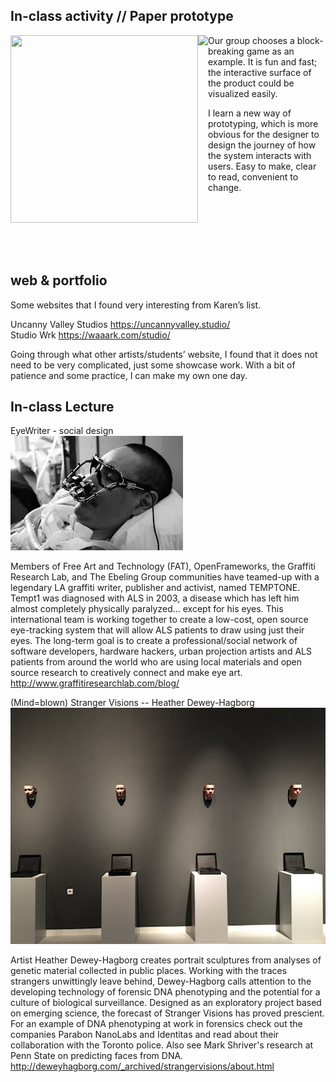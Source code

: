 ## In-class activity // Paper prototype

<img align="left" width="300" height="300" src="https://github.com/ShuchenWuu/Slave-to-algorithm/blob/master/week%206/Screen%20Shot%202020-08-28%20at%2012.43.50.png">

<img align="left" height="300" src="https://github.com/ShuchenWuu/Slave-to-algorithm/blob/master/week%206/IMB_UIkZHR.GIF">

Our group chooses a block-breaking game as an example. It is fun and fast; the interactive surface of the product could be visualized easily.

I learn a new way of prototyping, which is more obvious for the designer to design the journey of how the system interacts with users. Easy to make, clear to read, convenient to change.<br />


<br />
<br />
<br />
<br />
<br />

## web & portfolio

Some websites that I found very interesting from Karen’s list.

Uncanny Valley Studios https://uncannyvalley.studio/
<br />
Studio Wrk https://waaark.com/studio/

Going through what other artists/students’ website, I found that it does not need to be very complicated, just some showcase work. With a bit of patience and some practice, I can make my own one day.

## In-class Lecture

EyeWriter - social design<br />
![](https://github.com/ShuchenWuu/Slave-to-algorithm/blob/master/week%206/download.jpeg)

Members of Free Art and Technology (FAT), OpenFrameworks, the Graffiti Research Lab, and The Ebeling Group communities have teamed-up with a legendary LA graffiti writer, publisher and activist, named TEMPTONE. Tempt1 was diagnosed with ALS in 2003, a disease which has left him almost completely physically paralyzed… except for his eyes. This international team is working together to create a low-cost, open source eye-tracking system that will allow ALS patients to draw using just their eyes. The long-term goal is to create a professional/social network of software developers, hardware hackers, urban projection artists and ALS patients from around the world who are using local materials and open source research to creatively connect and make eye art.
http://www.graffitiresearchlab.com/blog/

(Mind=blown)
Stranger Visions -- Heather Dewey-Hagborg
![](https://github.com/ShuchenWuu/Slave-to-algorithm/blob/master/week%206/unadjustednonraw_thumb_4db.jpg)

Artist Heather Dewey-Hagborg creates portrait sculptures from analyses of genetic material collected in public places. Working with the traces strangers unwittingly leave behind, Dewey-Hagborg calls attention to the developing technology of forensic DNA phenotyping and the potential for a culture of biological surveillance. Designed as an exploratory project based on emerging science, the forecast of Stranger Visions has proved prescient. For an example of DNA phenotyping at work in forensics check out the companies Parabon NanoLabs and Identitas and read about their collaboration with the Toronto police. Also see Mark Shriver's research at Penn State on predicting faces from DNA.
http://deweyhagborg.com/_archived/strangervisions/about.html

